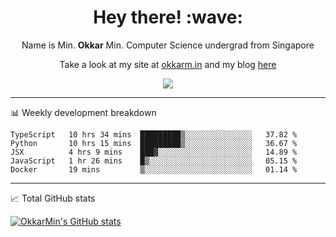 <h1 align="center"> Hey there! :wave:</h1>

<p align="center">Name is Min. <strong>Okkar</strong> Min. Computer Science undergrad from Singapore</p>

<p align="center">Take a look at my site at <a href="https://okkarm.in" target="_blank">okkarm.in</a> and my blog <a href="https://okkarm.in/blog" target="_blank">here</a></p>

<p align="center">
  <a href="https://okkarm.in/linkedin" target='_blank'>
    <img src="https://img.shields.io/badge/linkedin-%230077B5.svg?&style=for-the-badge&logo=linkedin&logoColor=white" />
  </a>
 </p>

---

📊 Weekly development breakdown

<!--START_SECTION:waka-->
```text
TypeScript   10 hrs 34 mins  █████████▒░░░░░░░░░░░░░░░   37.82 % 
Python       10 hrs 15 mins  █████████▒░░░░░░░░░░░░░░░   36.67 % 
JSX          4 hrs 9 mins    ███▓░░░░░░░░░░░░░░░░░░░░░   14.89 % 
JavaScript   1 hr 26 mins    █▒░░░░░░░░░░░░░░░░░░░░░░░   05.15 % 
Docker       19 mins         ▒░░░░░░░░░░░░░░░░░░░░░░░░   01.14 % 
```
<!--END_SECTION:waka-->

---

📈 Total GitHub stats

<p>
  <a href="https://github.com/OkkarMin"><img src="https://github-readme-stats.vercel.app/api?username=OkkarMin&hide_border=true&show_icons=true&theme=graywhite" alt="OkkarMin's GitHub stats"></a>
</p>
